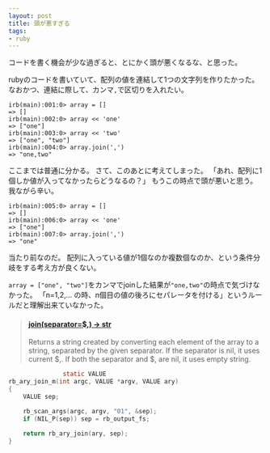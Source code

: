 ```yaml
---
layout: post
title: 頭が悪すぎる
tags:
- ruby
---
```

コードを書く機会が少な過ぎると、とにかく頭が悪くなるな、と思った。

rubyのコードを書いていて、配列の値を連結して1つの文字列を作りたかった。
なおかつ、連結に際して、カンマ`,`で区切りを入れたい。

```irb
irb(main):001:0> array = []
=> []
irb(main):002:0> array << 'one'
=> ["one"]
irb(main):003:0> array << 'two'
=> ["one", "two"]
irb(main):004:0> array.join(',')
=> "one,two"
```

ここまでは普通に分かる。
さて、このあとに考えてしまった。
「あれ、配列に1個しか値が入ってなかったらどうなるの？」
もうこの時点で頭が悪いと思う。
我ながら辛い。

```irb
irb(main):005:0> array = []
=> []
irb(main):006:0> array << 'one'
=> ["one"]
irb(main):007:0> array.join(',')
=> "one"
```

当たり前なのだ。
配列に入っている値が1個なのか複数個なのか、という条件分岐をする考え方が良くない。

`array = ["one", "two"]`をカンマでjoinした結果が`"one,two"`の時点で気づけなかった。
「n=1,2,... の時、n個目の値の後ろにセパレータを付ける」というルールだと理解出来ていなかった。

> #### [join(separator=$,) → str](http://www.ruby-doc.org/core-2.1.1/Array.html#method-i-join)
> Returns a string created by converting each element of the array to a string, separated by the given separator. If the separator is nil, it uses current $,. If both the separator and $, are nil, it uses empty string.

```c
               static VALUE
rb_ary_join_m(int argc, VALUE *argv, VALUE ary)
{
    VALUE sep;

    rb_scan_args(argc, argv, "01", &sep);
    if (NIL_P(sep)) sep = rb_output_fs;

    return rb_ary_join(ary, sep);
}
```

